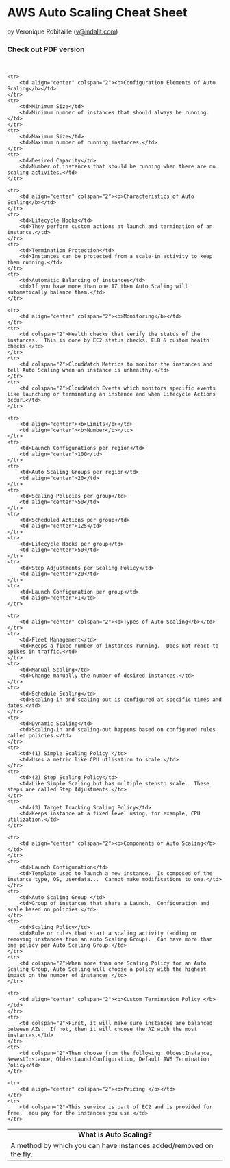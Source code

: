 # AWS Auto Scaling Cheat Sheet 
by Veronique Robitaille (v@indalit.com) 
<br />

### Check out PDF version 

<br />


<table>
	<tr>
		<td align="center" colspan="2"><b>What is Auto Scaling?</b></td>
	</tr>
	<tr>
		<td colspan="2">A method by which you can have instances added/removed on the fly.</td>
	</tr>

	<tr>
		<td align="center" colspan="2"><b>Configuration Elements of Auto Scaling</b></td>
	</tr>
	<tr>
		<td>Minimum Size</td>
		<td>Minimum number of instances that should always be running.</td>
	</tr>
	<tr>
		<td>Maximum Size</td>
		<td>Maximum number of running instances.</td>
	</tr>
	<tr>
		<td>Desired Capacity</td>
		<td>Number of instances that should be running when there are no scaling activites.</td>
	</tr>

	<tr>
		<td align="center" colspan="2"><b>Characteristics of Auto Scaling</b></td>
	</tr>
	<tr>
		<td>Lifecycle Hooks</td>
		<td>They perform custom actions at launch and termination of an instance.</td>
	</tr>
	<tr>
		<td>Termination Protection</td>
		<td>Instances can be protected from a scale-in activity to keep them running.</td>
	</tr>
	<tr>
		<td>Automatic Balancing of instances</td>
		<td>If you have more than one AZ then Auto Scaling will automatically balance them.</td>
	</tr>

	<tr>
		<td align="center" colspan="2"><b>Monitoring</b></td>
	</tr>
	<tr>
		<td colspan="2">Health checks that verify the status of the instances.  This is done by EC2 status checks, ELB & custom health checks.</td>
	</tr>
	<tr>
		<td colspan="2">CloudWatch Metrics to monitor the instances and tell Auto Scaling when an instance is unhealthy.</td>
	</tr>
	<tr>
		<td colspan="2">CloudWatch Events which monitors specific events like launching or terminating an instance and when Lifecycle Actions occur.</td>
	</tr>

	<tr>
		<td align="center"><b>Limits</b></td>
		<td align="center"><b>Number</b></td>
	</tr>
	<tr>
		<td>Launch Configurations per region</td>
		<td align="center">100</td>
	</tr>
	<tr>
		<td>Auto Scaling Groups per region</td>
		<td align="center">20</td>
	</tr>
	<tr>
		<td>Scaling Policies per group</td>
		<td align="center">50</td>
	</tr>
	<tr>
		<td>Scheduled Actions per group</td>
		<td align="center">125</td>
	</tr>
	<tr>
		<td>Lifecycle Hooks per group</td>
		<td align="center">50</td>
	</tr>
	<tr>
		<td>Step Adjustments per Scaling Policy</td>
		<td align="center">20</td>
	</tr>
	<tr>
		<td>Launch Configuration per group</td>
		<td align="center">1</td>
	</tr>

	<tr>
		<td align="center" colspan="2"><b>Types of Auto Scaling</b></td>
	</tr>
	<tr>
		<td>Fleet Management</td>
		<td>Keeps a fixed number of instances running.  Does not react to spikes in traffic.</td>
	</tr>
	<tr>
		<td>Manual Scaling</td>
		<td>Change manually the number of desired instances.</td>
	</tr>
	<tr>
		<td>Schedule Scaling</td>
		<td>Scaling-in and scaling-out is configured at specific times and dates.</td>
	</tr>
	<tr>
		<td>Dynamic Scaling</td>
		<td>Scaling-in and scaling-out happens based on configured rules called policies.</td>
	</tr>
	<tr>
		<td>(1) Simple Scaling Policy </td>
		<td>Uses a metric like CPU utlisation to scale.</td>
	</tr>
	<tr>
		<td>(2) Step Scaling Policy</td>
		<td>Like Simple Scaling but has multiple stepsto scale.  These steps are called Step Adjustments.</td>
	</tr>
	<tr>
		<td>(3) Target Tracking Scaling Policy</td>
		<td>Keeps instance at a fixed level using, for example, CPU utilization.</td>
	</tr>

	<tr>
		<td align="center" colspan="2"><b>Components of Auto Scaling</b></td>
	</tr>
	<tr>
		<td>Launch Configuration</td>
		<td>Template used to launch a new instance.  Is composed of the instance type, OS, userdata...  Cannot make modifications to one.</td>
	</tr>
	<tr>
		<td>Auto Scaling Group </td>
		<td>Group of instances that share a Launch.  Configuration and scale based on policies.</td>
	</tr>
	<tr>
		<td>Scaling Policy</td>
		<td>Rule or rules that start a scaling activity (adding or removing instances from an auto Scaling Group).  Can have more than one policy per Auto Scaling Group.</td>
	</tr>
	<tr>
		<td colspan="2">When more than one Scaling Policy for an Auto Scaling Group, Auto Scaling will choose a policy with the highest impact on the number of instances.</td>
	</tr>

	<tr>
		<td align="center" colspan="2"><b>Custom Termination Policy </b></td>
	</tr>
	<tr>
		<td colspan="2">First, it will make sure instances are balanced between AZs.  If not, then it will choose the AZ with the most instances.</td>
	</tr>
	<tr>
		<td colspan="2">Then choose from the following: OldestInstance, NewestInstance, OldestLaunchConfiguration, Default AWS Termination Policy</td>
	</tr>

	<tr>
		<td align="center" colspan="2"><b>Pricing </b></td>
	</tr>
	<tr>
		<td colspan="2">This service is part of EC2 and is provided for free.  You pay for the instances you use.</td>
	</tr>
</table>	